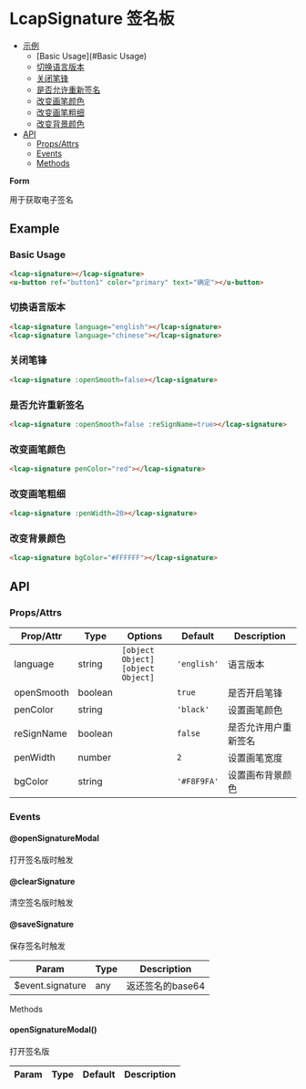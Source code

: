 <!-- 该 README.md 根据 api.yaml 和 docs/*.md 自动生成，为了方便在 GitHub 和 NPM 上查阅。如需修改，请查看源文件 -->

# LcapSignature 签名板

- [示例](#示例)
    - [Basic Usage](#Basic Usage)
    - [切换语言版本](#切换语言版本)
    - [关闭笔锋](#关闭笔锋)
    - [是否允许重新签名](#是否允许重新签名)
    - [改变画笔颜色](#改变画笔颜色)
    - [改变画笔粗细](#改变画笔粗细)
    - [改变背景颜色](#改变背景颜色)
- [API]()
    - [Props/Attrs](#propsattrs)
    - [Events](#events)
    - [Methods](#methods)

**Form**

用于获取电子签名

## Example
### Basic Usage

``` html
<lcap-signature></lcap-signature>
<u-button ref="button1" color="primary" text="确定"></u-button>
```

### 切换语言版本
``` html
<lcap-signature language="english"></lcap-signature>
<lcap-signature language="chinese"></lcap-signature>
```

### 关闭笔锋
``` html
<lcap-signature :openSmooth=false></lcap-signature>
```

### 是否允许重新签名
``` html
<lcap-signature :openSmooth=false :reSignName=true></lcap-signature>
```

### 改变画笔颜色
``` html
<lcap-signature penColor="red"></lcap-signature>
```

### 改变画笔粗细
``` html
<lcap-signature :penWidth=20></lcap-signature>
```

### 改变背景颜色
``` html
<lcap-signature bgColor="#FFFFFF"></lcap-signature>
```

## API
### Props/Attrs

| Prop/Attr | Type | Options | Default | Description |
| --------- | ---- | ------- | ------- | ----------- |
| language | string | `[object Object]`<br/>`[object Object]` | `'english'` | 语言版本 |
| openSmooth | boolean |  | `true` | 是否开启笔锋 |
| penColor | string |  | `'black'` | 设置画笔颜色 |
| reSignName | boolean |  | `false` | 是否允许用户重新签名 |
| penWidth | number |  | `2` | 设置画笔宽度 |
| bgColor | string |  | `'#F8F9FA'` | 设置画布背景颜色 |

### Events

#### @openSignatureModal

打开签名版时触发

#### @clearSignature

清空签名版时触发

#### @saveSignature

保存签名时触发

| Param | Type | Description |
| ----- | ---- | ----------- |
| $event.signature | any | 返还签名的base64 |

Methods

#### openSignatureModal()

打开签名版

| Param | Type | Default | Description |
| ----- | ---- | ------- | ----------- |

